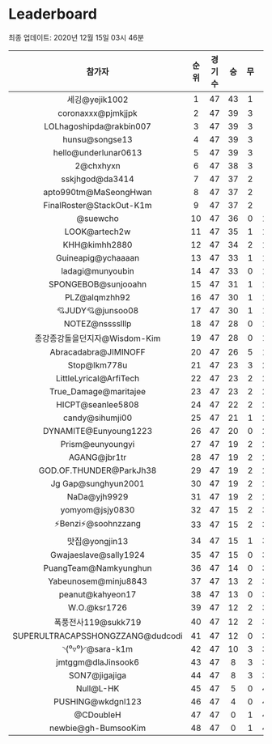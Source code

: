 # Leaderboard
최종 업데이트: 2020년 12월 15일 03시 46분




| 참가자 | 순위 | 경기수 | 승 | 무 | 패 | 승점 |
|:---:|:---:|:---:|:---:|:---:|:---:|:---:|
| 세깅@yejik1002 | 1 | 47 | 43 | 1 | 3 | 130 |
| coronaxxx@pjmkjjpk | 2 | 47 | 39 | 3 | 5 | 120 |
| LOLhagoshipda@rakbin007 | 3 | 47 | 39 | 3 | 5 | 120 |
| hunsu@songse13 | 4 | 47 | 39 | 3 | 5 | 120 |
| hello@underlunar0613 | 5 | 47 | 39 | 3 | 5 | 120 |
| 2@chxhyxn | 6 | 47 | 38 | 3 | 6 | 117 |
| sskjhgod@da3414 | 7 | 47 | 37 | 2 | 8 | 113 |
| apto990tm@MaSeongHwan | 8 | 47 | 37 | 2 | 8 | 113 |
| FinalRoster@StackOut-K1m | 9 | 47 | 37 | 2 | 8 | 113 |
| @suewcho | 10 | 47 | 36 | 0 | 11 | 108 |
| LOOK@artech2w | 11 | 47 | 35 | 1 | 11 | 106 |
| KHH@kimhh2880 | 12 | 47 | 34 | 2 | 11 | 104 |
| Guineapig@ychaaaan | 13 | 47 | 33 | 1 | 13 | 100 |
| ladagi@munyoubin | 14 | 47 | 33 | 0 | 14 | 99 |
| SPONGEBOB@sunjooahn | 15 | 47 | 31 | 1 | 15 | 94 |
| PLZ@alqmzhh92 | 16 | 47 | 30 | 1 | 16 | 91 |
| 💘JUDY💘@junsoo08 | 17 | 47 | 30 | 1 | 16 | 91 |
| NOTEZ@nsssslllp | 18 | 47 | 28 | 0 | 19 | 84 |
| 종강종강돌을던지자@Wisdom-Kim | 19 | 47 | 28 | 0 | 19 | 84 |
| Abracadabra@JIMINOFF | 20 | 47 | 26 | 5 | 16 | 83 |
| Stop@lkm778u | 21 | 47 | 23 | 3 | 21 | 72 |
| LittleLyrical@ArfiTech | 22 | 47 | 23 | 2 | 22 | 71 |
| True_Damage@maritajee | 23 | 47 | 23 | 2 | 22 | 71 |
| HICPT@seanlee5808 | 24 | 47 | 22 | 2 | 23 | 68 |
| candy@sihumji00 | 25 | 47 | 21 | 1 | 25 | 64 |
| DYNAMITE@Eunyoung1223 | 26 | 47 | 20 | 0 | 27 | 60 |
| Prism@eunyoungyi | 27 | 47 | 19 | 2 | 26 | 59 |
| AGANG@jbr1tr | 28 | 47 | 19 | 2 | 26 | 59 |
| GOD.OF.THUNDER@ParkJh38 | 29 | 47 | 19 | 2 | 26 | 59 |
| Jg Gap@sunghyun2001 | 30 | 47 | 19 | 2 | 26 | 59 |
| NaDa@yjh9929 | 31 | 47 | 19 | 2 | 26 | 59 |
| yomyom@jsjy0830 | 32 | 47 | 15 | 2 | 30 | 47 |
| ⚡Benzi⚡@soohnzzang | 33 | 47 | 15 | 2 | 30 | 47 |
| 맛집@yongjin13 | 34 | 47 | 15 | 1 | 31 | 46 |
| Gwajaeslave@sally1924 | 35 | 47 | 15 | 0 | 32 | 45 |
| PuangTeam@Namkyunghun | 36 | 47 | 14 | 0 | 33 | 42 |
| Yabeunosem@minju8843 | 37 | 47 | 13 | 2 | 32 | 41 |
| peanut@kahyeon17 | 38 | 47 | 13 | 0 | 34 | 39 |
| W.O.@ksr1726 | 39 | 47 | 12 | 2 | 33 | 38 |
| 폭풍전사119@sukk719 | 40 | 47 | 12 | 2 | 33 | 38 |
| SUPERULTRACAPSSHONGZZANG@dudcodi | 41 | 47 | 12 | 0 | 35 | 36 |
| ◝(⁰▿⁰)◜@sara-k1m | 42 | 47 | 10 | 3 | 34 | 33 |
| jmtggm@dlaJinsook6 | 43 | 47 | 8 | 3 | 36 | 27 |
| SON7@jigajiga | 44 | 47 | 8 | 3 | 36 | 27 |
| Null@L-HK | 45 | 47 | 5 | 0 | 42 | 15 |
| PUSHING@wkdgnl123 | 46 | 47 | 4 | 0 | 43 | 12 |
| @CDoubleH | 47 | 47 | 0 | 1 | 46 | 1 |
| newbie@gh-BumsooKim | 48 | 47 | 0 | 1 | 46 | 1 |